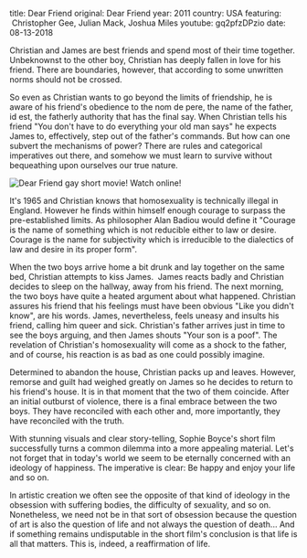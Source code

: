 title: Dear Friend
original: Dear Friend
year: 2011
country: USA
featuring:  Christopher Gee, Julian Mack, Joshua Miles
youtube: gq2pfzDPzio
date: 08-13-2018

Christian and James are best friends and spend most of their time together. Unbeknownst to the other boy, Christian has deeply fallen in love for his friend. There are boundaries, however, that according to some unwritten norms should not be crossed. 

So even as Christian wants to go beyond the limits of friendship, he is aware of his friend's obedience to the nom de pere, the name of the father, id est, the fatherly authority that has the final say. When Christian tells his friend "You don't have to do everything your old man says" he expects James to, effectively, step out of the father's commands.  But how can one subvert the mechanisms of power? There are rules and categorical imperatives out there, and somehow we must learn to survive without bequeathing upon ourselves our true nature. 

![Dear Friend gay short movie! Watch online!]({filename}/images/dearfriend.jpg)

It's 1965 and Christian knows that homosexuality is technically illegal in England. However he finds within himself enough courage to surpass the pre-established limits. As philosopher Alan Badiou would define it "Courage is the name of something which is not reducible either to law or desire. Courage is the name for subjectivity which is irreducible to the dialectics of law and desire in its proper form". 

When the two boys arrive home a bit drunk and lay together on the same bed, Christian attempts to kiss James.   James reacts badly and Christian decides to sleep on the hallway, away from his friend. The next morning, the two boys have quite a heated argument about what happened. Christian assures his friend that his feelings must have been obvious "Like you didn't know", are his words. James, nevertheless, feels uneasy and insults his friend, calling him queer and sick. Christian's father arrives just in time to see the boys arguing, and then James shouts "Your son is a poof". The revelation of Christian's homosexuality will come as a shock to the father, and of course, his reaction is as bad as one could possibly imagine.   

Determined to abandon the house, Christian packs up and leaves. However, remorse and guilt had weighed greatly on James so he decides to return to his friend's house. It is in that moment that the two of them coincide. After an initial outburst of violence, there is a final embrace between the two boys. They have reconciled with each other and, more importantly, they have reconciled with the truth.  

With stunning visuals and clear story-telling, Sophie Boyce's short film successfully turns a common dilemma into a more appealing material. Let's not forget that in today's world we seem to be eternally concerned with an ideology of happiness. The imperative is clear: Be happy and enjoy your life and so on. 

In artistic creation we often see the opposite of that kind of ideology in the obsession with suffering bodies, the difficulty of sexuality, and so on. Nonetheless, we need not be in that sort of obsession because the question of art is also the question of life and not always the question of death... And if something remains undisputable in the short film's conclusion is that life is all that matters. This is, indeed, a reaffirmation of life. 